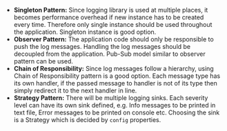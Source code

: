 - **Singleton Pattern:** Since logging library is used at multiple places, it becomes performance overhead if new instance has to be created every time. Therefore only single instance should be used throughout the application. Singleton instance is good option.
- **Observer Pattern:** The application code should only be responsible to push the log messages. Handling the log messages should be decoupled from the application. Pub-Sub model similar to observer pattern can be used.
- **Chain of Responsibility:** Since log messages follow a hierarchy, using Chain of Responsibility pattern is a good option. Each message type has its own handler, if the passed message to handler is not of its type then simply redirect it to the next handler in line.
- **Strategy Pattern:** There will be multiple logging sinks. Each severity level can have its own sink defined, e.g. Info messages to be printed in text file, Error messages to be printed on console etc. Choosing the sink is a Strategy which is decided by `config` properties.